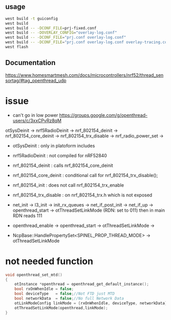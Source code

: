 ## usage
```bash
west build -t guiconfig
west build
west build -- -DCONF_FILE=prj-fixed.conf
west build -- -DOVERLAY_CONFIG="overlay-log.conf"
west build -- -DCONF_FILE="prj.conf overlay-log.conf"
west build -- -DCONF_FILE="prj.conf overlay-log.conf overlay-tracing.conf"
west flash
```

## Documentation
https://www.homesmartmesh.com/docs/microcontrollers/nrf52/thread_sensortag/#tag_openthread_udp


# issue
* can't go in low power
https://groups.google.com/g/openthread-users/c/3xxCPvRz8qM

otSysDeinit -> nrf5RadioDeinit -> nrf_802154_deinit -> nrf_802154_core_deinit -> nrf_802154_trx_disable -> nrf_radio_power_set -> 


* otSysDeinit : only in platoform includes
* nrf5RadioDeinit : not compiled for nRF52840
* nrf_802154_deinit : calls nrf_802154_core_deinit
* nrf_802154_core_deinit : conditional call for nrf_802154_trx_disable();
* nrf_802154_init : does not call nrf_802154_trx_enable
* nrf_802154_trx_disable : on nrf_802154_trx.h which is not exposed


* net_init -> l3_init -> init_rx_queues -> net_if_post_init -> net_if_up -> openthread_start  -> otThreadSetLinkMode
(RDN: set to 011)
then in main RDN reads 111

* openthread_enable -> openthread_start -> otThreadSetLinkMode -> 
* NcpBase::HandlePropertySet<SPINEL_PROP_THREAD_MODE> -> otThreadSetLinkMode

# not needed function
```c
void openthread_set_mtd()
{
	otInstance *openthread = openthread_get_default_instance();
    bool rxOnWhenIdle = false;
    bool deviceType   = false;//Not FTD just MTD
    bool networkData  = false;//No full Network Data
	otLinkModeConfig linkMode = {rxOnWhenIdle, deviceType, networkData};
	otThreadSetLinkMode(openthread,linkMode);
}
```
